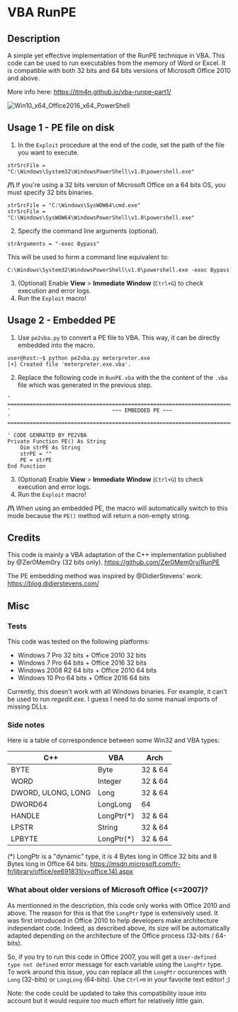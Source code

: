 # VBA RunPE

## Description 
A simple yet effective implementation of the RunPE technique in VBA. This code can be used to run executables from the memory of Word or Excel. It is compatible with both 32 bits and 64 bits versions of Microsoft Office 2010 and above. 

More info here: https://itm4n.github.io/vba-runpe-part1/

![Win10_x64_Office2016_x64_PowerShell](https://github.com/itm4n/VBA-RunPE/raw/master/screenshots/00_runpe-demo.gif)

## Usage 1 - PE file on disk 
1) In the `Exploit` procedure at the end of the code, set the path of the file you want to execute. 
```
strSrcFile = "C:\Windows\System32\WindowsPowerShell\v1.0\powershell.exe"
```
__/!\\__ If you're using a 32 bits version of Microsoft Office on a 64 bits OS, you must specify 32 bits binaries. 
```
strSrcFile = "C:\Windows\SysWOW64\cmd.exe"
strSrcFile = "C:\Windows\SysWOW64\WindowsPowerShell\v1.0\powershell.exe"
```
2) Specify the command line arguments (optional).
```
strArguments = "-exec Bypass"
```
This will be used to form a command line equivalent to:
```
C:\Windows\System32\WindowsPowerShell\v1.0\powershell.exe -exec Bypass
```
3) (Optional) Enable __View__ > __Immediate Window__ (`Ctrl+G`) to check execution and error logs.
4) Run the `Exploit` macro!

## Usage 2 - Embedded PE 
1) Use `pe2vba.py` to convert a PE file to VBA. This way, it can be directly embedded into the macro. 
```
user@host:~$ python pe2vba.py meterpreter.exe 
[+] Created file 'meterpreter.exe.vba'.
```
2) Replace the following code in `RunPE.vba` with the the content of the `.vba` file which was generated in the previous step.
```
' ================================================================================
'                                ~~~ EMBEDDED PE ~~~
' ================================================================================

' CODE GENRATED BY PE2VBA
Private Function PE() As String
    Dim strPE As String
    strPE = ""
    PE = strPE
End Function
```
3) (Optional) Enable __View__ > __Immediate Window__ (`Ctrl+G`) to check execution and error logs.
4) Run the `Exploit` macro!

__/!\\__ When using an embedded PE, the macro will automatically switch to this mode because the `PE()` method will return a non-empty string. 

## Credits
This code is mainly a VBA adaptation of the C++ implementation published by @Zer0Mem0ry (32 bits only).
https://github.com/Zer0Mem0ry/RunPE

The PE embedding method was inspired by @DidierStevens' work. https://blog.didierstevens.com/

## Misc

### Tests
This code was tested on the following platforms:
- Windows 7 Pro 32 bits + Office 2010 32 bits
- Windows 7 Pro 64 bits + Office 2016 32 bits
- Windows 2008 R2 64 bits + Office 2010 64 bits
- Windows 10 Pro 64 bits + Office 2016 64 bits

Currently, this doesn't work with all Windows binaries. For example, it can't be used to run _regedit.exe_. I guess I need to do some manual imports of missing DLLs.

### Side notes
Here is a table of correspondence between some Win32 and VBA types:

| C++ | VBA | Arch |
| --- | --- | --- |
| BYTE | Byte | 32 & 64 |
| WORD | Integer | 32 & 64 |
| DWORD, ULONG, LONG | Long | 32 & 64 |
| DWORD64 | LongLong | 64 |
| HANDLE | LongPtr(\*) | 32 & 64
| LPSTR | String | 32 & 64 |
| LPBYTE | LongPtr(\*) | 32 & 64 |

(\*) LongPtr is a "dynamic" type, it is 4 Bytes long in Office 32 bits and 8 Bytes long in Office 64 bits. 
https://msdn.microsoft.com/fr-fr/library/office/ee691831(v=office.14).aspx 

### What about older versions of Microsoft Office (<=2007)?

As mentionned in the description, this code only works with Office 2010 and above. The reason for this is that the `LongPtr` type is extensively used. It was first introduced in Office 2010 to help developers make architecture independant code. Indeed, as described above, its size will be automatically adapted depending on the architecture of the Office process (32-bits / 64-bits).

So, if you try to run this code in Office 2007, you will get a `User-defined type not defined` error message for each variable using the `LongPtr` type. To work around this issue, you can replace all the `LongPtr` occurences with `Long` (32-bits) or `LongLong` (64-bits). Use `Ctrl+H` in your favorite text editor! ;)

Note: the code could be updated to take this compatibility issue into account but it would require too much effort for relatively little gain.
